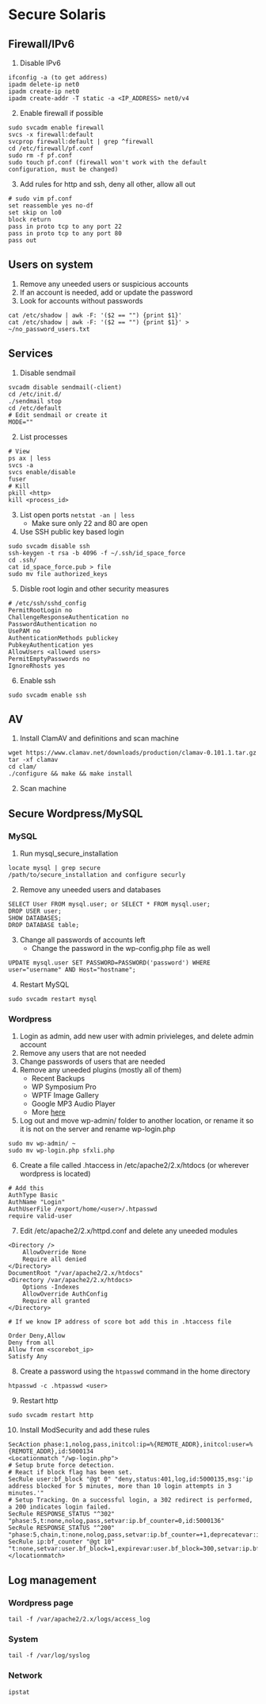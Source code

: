 # Secure Solaris

## Firewall/IPv6
1. Disable IPv6
```
ifconfig -a (to get address)
ipadm delete-ip net0
ipadm create-ip net0
ipadm create-addr -T static -a <IP_ADDRESS> net0/v4
```
2. Enable firewall if possible
```
sudo svcadm enable firewall
svcs -x firewall:default
svcprop firewall:default | grep ^firewall
cd /etc/firewall/pf.conf
sudo rm -f pf.conf
sudo touch pf.conf (firewall won't work with the default configuration, must be changed)
```
3. Add rules for http and ssh, deny all other, allow all out
```
# sudo vim pf.conf
set reassemble yes no-df
set skip on lo0
block return
pass in proto tcp to any port 22
pass in proto tcp to any port 80
pass out
```

## Users on system
1. Remove any uneeded users or suspicious accounts
2. If an account is needed, add or update the password
3. Look for accounts without passwords
```
cat /etc/shadow | awk -F: '($2 == "") {print $1}'
cat /etc/shadow | awk -F: '($2 == "") {print $1}' > ~/no_password_users.txt
```

## Services
1. Disable sendmail
```
svcadm disable sendmail(-client)
cd /etc/init.d/
./sendmail stop
cd /etc/default
# Edit sendmail or create it
MODE=""
```
2. List processes
```
# View
ps ax | less
svcs -a
svcs enable/disable
fuser
# Kill
pkill <http>
kill <process_id>
```
3. List open ports `netstat -an | less`
   * Make sure only 22 and 80 are open
4. Use SSH public key based login
```
sudo svcadm disable ssh
ssh-keygen -t rsa -b 4096 -f ~/.ssh/id_space_force
cd .ssh/
cat id_space_force.pub > file
sudo mv file authorized_keys
```
5. Disble root login and other security measures
```
# /etc/ssh/sshd_config
PermitRootLogin no
ChallengeResponseAuthentication no
PasswordAuthentication no
UsePAM no
AuthenticationMethods publickey
PubkeyAuthentication yes
AllowUsers <allowed users>
PermitEmptyPasswords no
IgnoreRhosts yes
```
6. Enable ssh
```
sudo svcadm enable ssh
```

## AV
1. Install ClamAV and definitions and scan machine
```
wget https://www.clamav.net/downloads/production/clamav-0.101.1.tar.gz
tar -xf clamav
cd clam/
./configure && make && make install
```
2. Scan machine

## Secure Wordpress/MySQL
### MySQL
1. Run mysql_secure_installation
```
locate mysql | grep secure
/path/to/secure_installation and configure securly
```
2. Remove any uneeded users and databases
```
SELECT User FROM mysql.user; or SELECT * FROM mysql.user;
DROP USER user;
SHOW DATABASES;
DROP DATABASE table;
```
3. Change all passwords of accounts left
   * Change the password in the wp-config.php file as well
```
UPDATE mysql.user SET PASSWORD=PASSWORD('password') WHERE user="username" AND Host="hostname";
```
4. Restart MySQL
```
sudo svcadm restart mysql
```
### Wordpress
1. Login as admin, add new user with admin privieleges, and delete admin account
2. Remove any users that are not needed
3. Change passwords of users that are needed
4. Remove any uneeded plugins (mostly all of them)
   * Recent Backups
   * WP Symposium Pro
   * WPTF Image Gallery
   * Google MP3 Audio Player
   * More [here](wordpress_vuln_plugins.md)
5. Log out and move wp-admin/ folder to another location, or rename it so it is not on the server and rename wp-login.php
```
sudo mv wp-admin/ ~
sudo mv wp-login.php sfxli.php
```
6. Create a file called .htaccess in /etc/apache2/2.x/htdocs (or wherever wordpress is located)
```
# Add this
AuthType Basic
AuthName "Login"
AuthUserFile /export/home/<user>/.htpasswd
require valid-user
```
7. Edit /etc/apache2/2.x/httpd.conf and delete any uneeded modules
```
<Directory />
    AllowOverride None
    Require all denied
</Directory>
DocumentRoot "/var/apache2/2.x/htdocs"
<Directory /var/apache2/2.x/htdocs>
    Options -Indexes
    AllowOverride AuthConfig
    Require all granted
</Directory>

# If we know IP address of score bot add this in .htaccess file

Order Deny,Allow
Deny from all
Allow from <scorebot_ip>
Satisfy Any
```
8. Create a password using the `htpasswd` command in the home directory
```
htpasswd -c .htpasswd <user>
```
9. Restart http
```
sudo svcadm restart http
```
10. Install ModSecurity and add these rules
```
SecAction phase:1,nolog,pass,initcol:ip=%{REMOTE_ADDR},initcol:user=%{REMOTE_ADDR},id:5000134
<Locationmatch "/wp-login.php">
# Setup brute force detection.
# React if block flag has been set.
SecRule user:bf_block "@gt 0" "deny,status:401,log,id:5000135,msg:'ip address blocked for 5 minutes, more than 10 login attempts in 3 minutes.'"
# Setup Tracking. On a successful login, a 302 redirect is performed, a 200 indicates login failed.
SecRule RESPONSE_STATUS "^302" "phase:5,t:none,nolog,pass,setvar:ip.bf_counter=0,id:5000136"
SecRule RESPONSE_STATUS "^200" "phase:5,chain,t:none,nolog,pass,setvar:ip.bf_counter=+1,deprecatevar:ip.bf_counter=1/180,id:5000137"
SecRule ip:bf_counter "@gt 10" "t:none,setvar:user.bf_block=1,expirevar:user.bf_block=300,setvar:ip.bf_counter=0"
</locationmatch>
```

## Log management
### Wordpress page
```
tail -f /var/apache2/2.x/logs/access_log
```
### System
```
tail -f /var/log/syslog
```
### Network
```
ipstat
```
